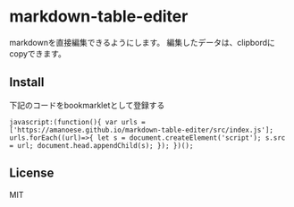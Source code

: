 markdown-table-editer
=====================

markdownを直接編集できるようにします。
編集したデータは、clipbordにcopyできます。

## Install

下記のコードをbookmarkletとして登録する

```javascript:bookmaklet
javascript:(function(){ var urls = ['https://amanoese.github.io/markdown-table-editer/src/index.js']; urls.forEach((url)=>{ let s = document.createElement('script'); s.src = url; document.head.appendChild(s); }); })();
```

## License
MIT
